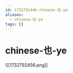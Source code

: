 ```yaml
---
id: 1732792446-chinese-也-ye
aliases:
  - chinese-也-ye
tags: []
---
```


# chinese-也-ye
![[1732792456.png]]
